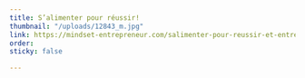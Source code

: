 ```yaml
---
title: S’alimenter pour réussir!
thumbnail: "/uploads/12843_m.jpg"
link: https://mindset-entrepreneur.com/salimenter-pour-reussir-et-entretenir-les-bonnes-vibrations/
order: 
sticky: false

---
```

